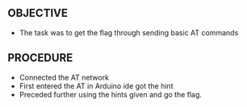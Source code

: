 ## OBJECTIVE
- The task was to get the flag through sending basic AT commands

## PROCEDURE

- Connected the AT network
- First entered the AT in Arduino ide got the hint
- Preceded further using the hints given and go the flag.  
